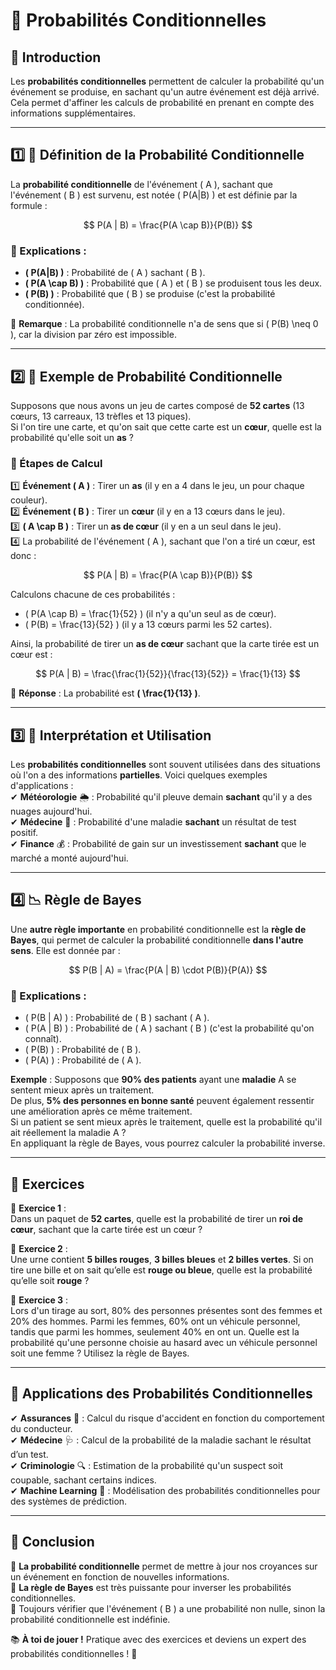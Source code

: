 # 🎲 Probabilités Conditionnelles

## 🧐 Introduction

Les **probabilités conditionnelles** permettent de calculer la probabilité qu'un événement se produise, en sachant qu'un autre événement est déjà arrivé.  
Cela permet d'affiner les calculs de probabilité en prenant en compte des informations supplémentaires.

---

## 1️⃣ 📏 Définition de la Probabilité Conditionnelle

La **probabilité conditionnelle** de l'événement \( A \), sachant que l'événement \( B \) est survenu, est notée \( P(A|B) \) et est définie par la formule :  

$$ P(A | B) = \frac{P(A \cap B)}{P(B)} $$  

### 📌 Explications :  
- **\( P(A|B) \)** : Probabilité de \( A \) sachant \( B \).  
- **\( P(A \cap B) \)** : Probabilité que \( A \) et \( B \) se produisent tous les deux.  
- **\( P(B) \)** : Probabilité que \( B \) se produise (c'est la probabilité conditionnée).  

🔹 **Remarque** : La probabilité conditionnelle n'a de sens que si \( P(B) \neq 0 \), car la division par zéro est impossible.  

---

## 2️⃣ 🎲 Exemple de Probabilité Conditionnelle

Supposons que nous avons un jeu de cartes composé de **52 cartes** (13 cœurs, 13 carreaux, 13 trèfles et 13 piques).  
Si l'on tire une carte, et qu'on sait que cette carte est un **cœur**, quelle est la probabilité qu'elle soit un **as** ?

### 📌 Étapes de Calcul

1️⃣ **Événement \( A \)** : Tirer un **as** (il y en a 4 dans le jeu, un pour chaque couleur).  
2️⃣ **Événement \( B \)** : Tirer un **cœur** (il y en a 13 cœurs dans le jeu).  
3️⃣ **\( A \cap B \)** : Tirer un **as de cœur** (il y en a un seul dans le jeu).  
4️⃣ La probabilité de l'événement \( A \), sachant que l'on a tiré un cœur, est donc :  

$$ P(A | B) = \frac{P(A \cap B)}{P(B)} $$  

Calculons chacune de ces probabilités :  
- \( P(A \cap B) = \frac{1}{52} \) (il n'y a qu'un seul as de cœur).  
- \( P(B) = \frac{13}{52} \) (il y a 13 cœurs parmi les 52 cartes).  

Ainsi, la probabilité de tirer un **as de cœur** sachant que la carte tirée est un cœur est :  

$$ P(A | B) = \frac{\frac{1}{52}}{\frac{13}{52}} = \frac{1}{13} $$  

🔹 **Réponse** : La probabilité est **\( \frac{1}{13} \)**.

---

## 3️⃣ 📏 Interprétation et Utilisation

Les **probabilités conditionnelles** sont souvent utilisées dans des situations où l'on a des informations **partielles**. Voici quelques exemples d'applications :  
✔ **Météorologie** 🌦️ : Probabilité qu'il pleuve demain **sachant** qu'il y a des nuages aujourd'hui.  
✔ **Médecine** 🏥 : Probabilité d'une maladie **sachant** un résultat de test positif.  
✔ **Finance** 💰 : Probabilité de gain sur un investissement **sachant** que le marché a monté aujourd'hui.  

---

## 4️⃣ 📉 Règle de Bayes

Une **autre règle importante** en probabilité conditionnelle est la **règle de Bayes**, qui permet de calculer la probabilité conditionnelle **dans l'autre sens**. Elle est donnée par :  

$$ P(B | A) = \frac{P(A | B) \cdot P(B)}{P(A)} $$  

### 📌 Explications :
- \( P(B | A) \) : Probabilité de \( B \) sachant \( A \).  
- \( P(A | B) \) : Probabilité de \( A \) sachant \( B \) (c'est la probabilité qu'on connaît).  
- \( P(B) \) : Probabilité de \( B \).  
- \( P(A) \) : Probabilité de \( A \).

**Exemple** : Supposons que **90% des patients** ayant une **maladie** A se sentent mieux après un traitement.  
De plus, **5% des personnes en bonne santé** peuvent également ressentir une amélioration après ce même traitement.  
Si un patient se sent mieux après le traitement, quelle est la probabilité qu'il ait réellement la maladie A ?  
En appliquant la règle de Bayes, vous pourrez calculer la probabilité inverse.

---

## 📝 Exercices

📌 **Exercice 1** :  
Dans un paquet de **52 cartes**, quelle est la probabilité de tirer un **roi de cœur**, sachant que la carte tirée est un cœur ?  

📌 **Exercice 2** :  
Une urne contient **5 billes rouges**, **3 billes bleues** et **2 billes vertes**. Si on tire une bille et on sait qu’elle est **rouge ou bleue**, quelle est la probabilité qu’elle soit **rouge** ?  

📌 **Exercice 3** :  
Lors d'un tirage au sort, 80% des personnes présentes sont des femmes et 20% des hommes. Parmi les femmes, 60% ont un véhicule personnel, tandis que parmi les hommes, seulement 40% en ont un. Quelle est la probabilité qu'une personne choisie au hasard avec un véhicule personnel soit une femme ? Utilisez la règle de Bayes.

---

## 🎯 Applications des Probabilités Conditionnelles

✔ **Assurances** 📑 : Calcul du risque d'accident en fonction du comportement du conducteur.  
✔ **Médecine** 🩺 : Calcul de la probabilité de la maladie sachant le résultat d’un test.  
✔ **Criminologie** 🔍 : Estimation de la probabilité qu'un suspect soit coupable, sachant certains indices.  
✔ **Machine Learning** 🤖 : Modélisation des probabilités conditionnelles pour des systèmes de prédiction.  

---

## 🎉 Conclusion

📌 **La probabilité conditionnelle** permet de mettre à jour nos croyances sur un événement en fonction de nouvelles informations.  
📌 **La règle de Bayes** est très puissante pour inverser les probabilités conditionnelles.  
📌 Toujours vérifier que l'événement \( B \) a une probabilité non nulle, sinon la probabilité conditionnelle est indéfinie.  

📚 **À toi de jouer !** Pratique avec des exercices et deviens un expert des probabilités conditionnelles ! 🚀  
